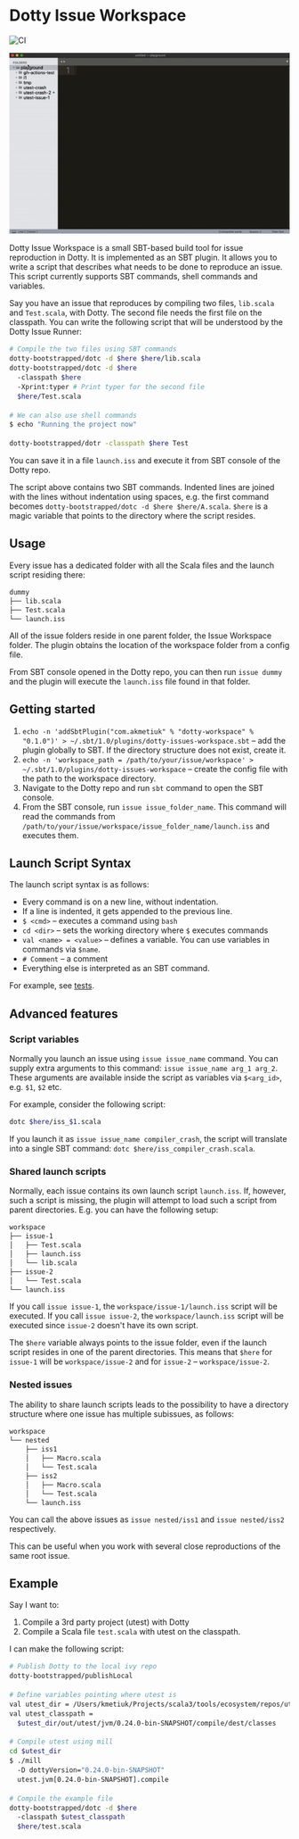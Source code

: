 # Dotty Issue Workspace
![CI](https://github.com/anatoliykmetyuk/dotty-issue-workspace/workflows/CI/badge.svg)

<p align="center">
  <img src="demo.gif">
</p>

Dotty Issue Workspace is a small SBT-based build tool for issue reproduction in Dotty. It is implemented as an SBT plugin. It allows you to write a script that describes what needs to be done to reproduce an issue. This script currently supports SBT commands, shell commands and variables.

Say you have an issue that reproduces by compiling two files, `lib.scala` and `Test.scala`, with Dotty. The second file needs the first file on the classpath. You can write the following script that will be understood by the Dotty Issue Runner:

```bash
# Compile the two files using SBT commands
dotty-bootstrapped/dotc -d $here $here/lib.scala
dotty-bootstrapped/dotc -d $here
  -classpath $here
  -Xprint:typer # Print typer for the second file
  $here/Test.scala

# We can also use shell commands
$ echo "Running the project now"

dotty-bootstrapped/dotr -classpath $here Test
```

You can save it in a file `launch.iss` and execute it from SBT console of the Dotty repo.

The script above contains two SBT commands. Indented lines are joined with the lines without indentation using spaces, e.g. the first command becomes `dotty-bootstrapped/dotc -d $here $here/A.scala`. `$here` is a magic variable that points to the directory where the script resides.

## Usage
Every issue has a dedicated folder with all the Scala files and the launch script residing there:

```
dummy
├── lib.scala
├── Test.scala
└── launch.iss
```

All of the issue folders reside in one parent folder, the Issue Workspace folder. The plugin obtains the location of the workspace folder from a config file.

From SBT console opened in the Dotty repo, you can then run `issue dummy` and the plugin will execute the `launch.iss` file found in that folder.

## Getting started
1. `echo -n 'addSbtPlugin("com.akmetiuk" % "dotty-workspace" % "0.1.0")' > ~/.sbt/1.0/plugins/dotty-issues-workspace.sbt` – add the plugin globally to SBT. If the directory structure does not exist, create it.
2. `echo -n 'workspace_path = /path/to/your/issue/workspace' > ~/.sbt/1.0/plugins/dotty-issues-workspace` – create the config file with the path to the workspace directory.
3. Navigate to the Dotty repo and run `sbt` command to open the SBT console.
4. From the SBT console, run `issue issue_folder_name`. This command will read the commands from `/path/to/your/issue/workspace/issue_folder_name/launch.iss` and executes them.

## Launch Script Syntax
The launch script syntax is as follows:

- Every command is on a new line, without indentation.
- If a line is indented, it gets appended to the previous line.
- `$ <cmd>` – executes a command using `bash`
- `cd <dir>` – sets the working directory where `$` executes commands
- `val <name> = <value>` – defines a variable. You can use variables in commands via `$name`.
- `# Comment` – a comment
- Everything else is interpreted as an SBT command.

For example, see [tests](https://github.com/anatoliykmetyuk/dotty-issue-workspace/tree/master/src/test/scala/dotty/workspace/core).

## Advanced features
### Script variables
Normally you launch an issue using `issue issue_name` command. You can supply extra arguments to this command: `issue issue_name arg_1 arg_2`. These arguments are available inside the script as variables via `$<arg_id>`, e.g. `$1`, `$2` etc.

For example, consider the following script:

```bash
dotc $here/iss_$1.scala
```

If you launch it as `issue issue_name compiler_crash`, the script will translate into a single SBT command: `dotc $here/iss_compiler_crash.scala`.

### Shared launch scripts
Normally, each issue contains its own launch script `launch.iss`. If, however, such a script is missing, the plugin will attempt to load such a script from parent directories. E.g. you can have the following setup:

```
workspace
├── issue-1
│   ├── Test.scala
│   ├── launch.iss
│   └── lib.scala
├── issue-2
│   └── Test.scala
└── launch.iss
```

If you call `issue issue-1`, the `workspace/issue-1/launch.iss` script will be executed. If you call `issue issue-2`, the `workspace/launch.iss` script will be executed since `issue-2` doesn't have its own script.

The `$here` variable always points to the issue folder, even if the launch script resides in one of the parent directories. This means that `$here` for `issue-1` will be `workspace/issue-2` and for `issue-2` – `workspace/issue-2`.

### Nested issues
The ability to share launch scripts leads to the possibility to have a directory structure where one issue has multiple subissues, as follows:

```
workspace
└── nested
    ├── iss1
    │   ├── Macro.scala
    │   └── Test.scala
    ├── iss2
    │   ├── Macro.scala
    │   └── Test.scala
    └── launch.iss
```

You can call the above issues as `issue nested/iss1` and `issue nested/iss2` respectively.

This can be useful when you work with several close reproductions of the same root issue.

## Example
Say I want to:

1. Compile a 3rd party project (utest) with Dotty
2. Compile a Scala file `test.scala` with utest on the classpath.

I can make the following script:

```bash
# Publish Dotty to the local ivy repo
dotty-bootstrapped/publishLocal

# Define variables pointing where utest is
val utest_dir = /Users/kmetiuk/Projects/scala3/tools/ecosystem/repos/utest/
val utest_classpath =
  $utest_dir/out/utest/jvm/0.24.0-bin-SNAPSHOT/compile/dest/classes

# Compile utest using mill
cd $utest_dir
$ ./mill
  -D dottyVersion="0.24.0-bin-SNAPSHOT"
  utest.jvm[0.24.0-bin-SNAPSHOT].compile

# Compile the example file
dotty-bootstrapped/dotc -d $here
  -classpath $utest_classpath
  $here/test.scala
```
